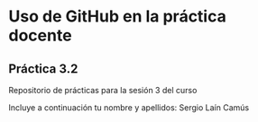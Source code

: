 # Uso de GitHub en la práctica docente

## Práctica 3.2

Repositorio de prácticas para la sesión 3 del curso

Incluye a continuación tu nombre y apellidos: Sergio Laín Camús
